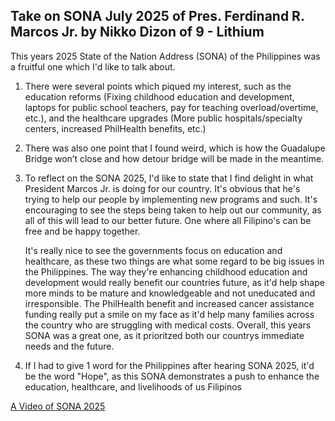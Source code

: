 ## Take on SONA July 2025 of Pres. Ferdinand R. Marcos Jr. by Nikko Dizon of 9 - Lithium

This years 2025 State of the Nation Address (SONA) of the Philippines was a fruitful one which I'd like to talk about. 

1. There were several points which piqued my interest, such as the education reforms (Fixing childhood education and development, laptops for public school teachers, pay for teaching overload/overtime, etc.), and the healthcare upgrades (More public hospitals/specialty centers, increased PhilHealth benefits, etc.)
2. There was also one point that I found weird, which is how the Guadalupe Bridge won’t close and how detour bridge will be made in the meantime. 
3. To reflect on the SONA 2025, I'd like to state that I find delight in what President Marcos Jr. is doing for our country. It's obvious that he's trying to help our people by implementing new programs and such. It's encouraging to see the steps being taken to help out our community, as all of this will lead to our better future. One where all Filipino's can be free and be happy together.  

    It's really nice to see the governments focus on education and healthcare, as these two things are what some regard to be big issues in the Philippines. The way they're enhancing childhood education and development would really benefit our countries future, as it'd help shape more minds to be mature and knowledgeable and not uneducated and irresponsible. The PhilHealth benefit and increased cancer assistance funding really put a smile on my face as it'd help many families across the country who are struggling with medical costs. Overall, this years SONA was a great one, as it prioritzed both our countrys immediate needs and the future. 
4. If I had to give 1 word for the Philippines after hearing SONA 2025, it'd be the word "Hope", as this SONA demonstrates a push to enhance the education, healthcare, and livelihoods of us Filipinos

[A Video of SONA 2025](https://www.youtube.com/watch?v=zsZ1T0hsLvA)

